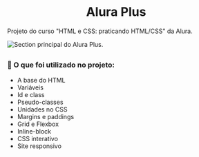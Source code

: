 <h1 align="center">Alura Plus</h1>
<p>Projeto do curso "HTML e CSS: praticando HTML/CSS" da Alura.</p>

![Section principal do Alura Plus.](https://github.com/gyselle-marques/AluraPlus/assets/119114313/b0a2e4b5-4f9a-454d-95f7-11d96eb51e8c)
##
### :bookmark: O que foi utilizado no projeto:
- A base do HTML
- Variáveis
- Id e class
- Pseudo-classes
- Unidades no CSS
- Margins e paddings
- Grid e Flexbox
- Inline-block
- CSS interativo
- Site responsivo

